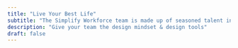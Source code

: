 ```yaml
---
title: "Live Your Best Life"
subtitle: "The Simplify Workforce team is made up of seasoned talent industry practitioners experienced technologists who."
description: "Give your team the design mindset & design tools"
draft: false
---
```


